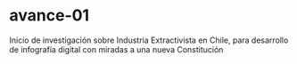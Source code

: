 # avance-01
Inicio de investigación sobre Industria Extractivista en Chile, para desarrollo de infografía digital con miradas a una nueva Constitución
